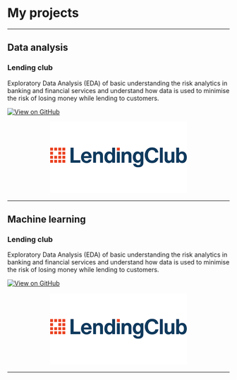 # My projects
---
## Data analysis

### Lending club

Exploratory Data Analysis (EDA) of basic understanding the risk analytics in banking and financial services and understand how data is used to minimise the risk of losing money while lending to customers.

[![View on GitHub](https://img.shields.io/badge/GitHub-View_on_GitHub-blue?logo=GitHub)](https://github.com/shivasaibondugula/LendingClub)

<center><img src="images/lending_club.png"/></center>

---
## Machine learning

### Lending club

Exploratory Data Analysis (EDA) of basic understanding the risk analytics in banking and financial services and understand how data is used to minimise the risk of losing money while lending to customers.

[![View on GitHub](https://img.shields.io/badge/GitHub-View_on_GitHub-blue?logo=GitHub)](https://github.com/shivasaibondugula/LendingClub)

<center><img src="images/lending_club.png"/></center>

---
